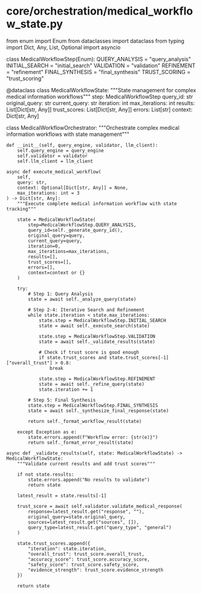 # core/orchestration/medical_workflow_state.py

from enum import Enum
from dataclasses import dataclass
from typing import Dict, Any, List, Optional
import asyncio

class MedicalWorkflowStep(Enum):
QUERY_ANALYSIS = "query_analysis"
INITIAL_SEARCH = "initial_search"
VALIDATION = "validation"
REFINEMENT = "refinement"
FINAL_SYNTHESIS = "final_synthesis"
TRUST_SCORING = "trust_scoring"

@dataclass
class MedicalWorkflowState:
"""State management for complex medical information workflows"""
step: MedicalWorkflowStep
query_id: str
original_query: str
current_query: str
iteration: int
max_iterations: int
results: List[Dict[str, Any]]
trust_scores: List[Dict[str, Any]]
errors: List[str]
context: Dict[str, Any]

class MedicalWorkflowOrchestrator:
"""Orchestrate complex medical information workflows with state management"""

    def __init__(self, query_engine, validator, llm_client):
        self.query_engine = query_engine
        self.validator = validator
        self.llm_client = llm_client

    async def execute_medical_workflow(
        self,
        query: str,
        context: Optional[Dict[str, Any]] = None,
        max_iterations: int = 3
    ) -> Dict[str, Any]:
        """Execute complete medical information workflow with state tracking"""

        state = MedicalWorkflowState(
            step=MedicalWorkflowStep.QUERY_ANALYSIS,
            query_id=self._generate_query_id(),
            original_query=query,
            current_query=query,
            iteration=0,
            max_iterations=max_iterations,
            results=[],
            trust_scores=[],
            errors=[],
            context=context or {}
        )

        try:
            # Step 1: Query Analysis
            state = await self._analyze_query(state)

            # Step 2-4: Iterative Search and Refinement
            while state.iteration < state.max_iterations:
                state.step = MedicalWorkflowStep.INITIAL_SEARCH
                state = await self._execute_search(state)

                state.step = MedicalWorkflowStep.VALIDATION
                state = await self._validate_results(state)

                # Check if trust score is good enough
                if state.trust_scores and state.trust_scores[-1]["overall_trust"] > 0.8:
                    break

                state.step = MedicalWorkflowStep.REFINEMENT
                state = await self._refine_query(state)
                state.iteration += 1

            # Step 5: Final Synthesis
            state.step = MedicalWorkflowStep.FINAL_SYNTHESIS
            state = await self._synthesize_final_response(state)

            return self._format_workflow_result(state)

        except Exception as e:
            state.errors.append(f"Workflow error: {str(e)}")
            return self._format_error_result(state)

    async def _validate_results(self, state: MedicalWorkflowState) -> MedicalWorkflowState:
        """Validate current results and add trust scores"""

        if not state.results:
            state.errors.append("No results to validate")
            return state

        latest_result = state.results[-1]

        trust_score = await self.validator.validate_medical_response(
            response=latest_result.get("response", ""),
            original_query=state.original_query,
            sources=latest_result.get("sources", []),
            query_type=latest_result.get("query_type", "general")
        )

        state.trust_scores.append({
            "iteration": state.iteration,
            "overall_trust": trust_score.overall_trust,
            "accuracy_score": trust_score.accuracy_score,
            "safety_score": trust_score.safety_score,
            "evidence_strength": trust_score.evidence_strength
        })

        return state
